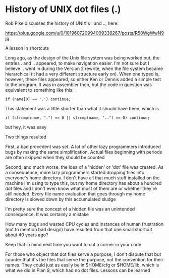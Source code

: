 # History of UNIX dot files (.)

Rob Pike discusses the history of UNIX's . and .., here:

https://plus.google.com/u/0/101960720994009339267/posts/R58WgWwN9jp

A lesson in shortcuts

Long ago, as the design of the Unix file system was being worked out, the entries . and .. appeared, to make navigation easier. I'm not sure but I believe .. went in during the Version 2 rewrite, when the file system became hierarchical (it had a very different structure early on).  When one typed ls, however, these files appeared, so either Ken or Dennis added a simple test to the program. It was in assembler then, but the code in question was equivalent to something like this:

	if (name[0] == '.') continue;

This statement was a little shorter than what it should have been, which is

	if (strcmp(name, ".") == 0 || strcmp(name, "..") == 0) continue;

but hey, it was easy

Two things resulted

First, a bad precedent was set. A lot of other lazy programmers introduced bugs by making the same simplification. Actual files beginning with periods are often skipped when they should be counted

Second, and much worse, the idea of a 'hidden' or 'dot' file was created. As a consequence, more lazy programmers started dropping files into everyone's home directory. I don't have all that much stuff installed on the machine I'm using to type this, but my home directory has about a hundred dot files and I don't even know what most of them are or whether they're still needed. Every file name evaluation that goes through my home directory is slowed down by this accumulated sludge

I'm pretty sure the concept of a hidden file was an unintended consequence. It was certainly a mistake

How many bugs and wasted CPU cycles and instances of human frustration (not to mention bad design) have resulted from that one small shortcut about 40 years ago?

Keep that in mind next time you want to cut a corner in your code

For those who object that dot files serve a purpose, I don't dispute that but counter that it's the files that serve the purpose, not the convention for their names. They could just as easily be in $HOME/cfg or $HOME/lib, which is what we did in Plan 9, which had no dot files. Lessons can be learned
